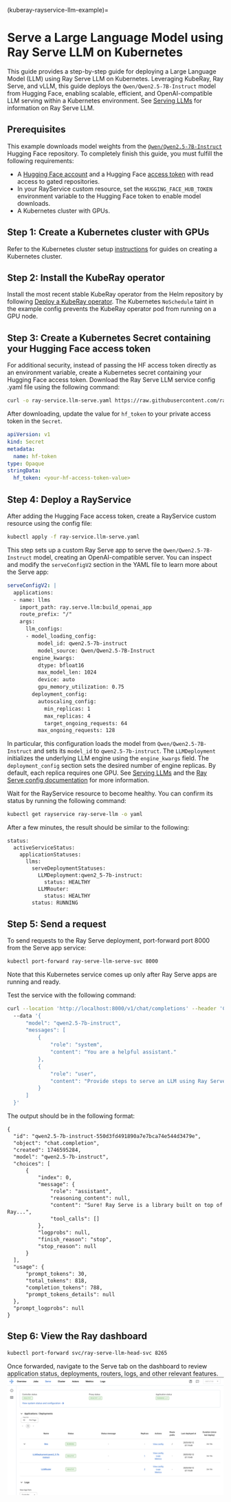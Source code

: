 (kuberay-rayservice-llm-example)=

# Serve a Large Language Model using Ray Serve LLM on Kubernetes

This guide provides a step-by-step guide for deploying a Large Language Model (LLM) using Ray Serve LLM on Kubernetes. Leveraging KubeRay, Ray Serve, and vLLM, this guide deploys the  `Qwen/Qwen2.5-7B-Instruct` model from Hugging Face, enabling scalable, efficient, and OpenAI-compatible LLM serving within a Kubernetes environment. See [Serving LLMs](serving-llms) for information on Ray Serve LLM.

## Prerequisites

This example downloads model weights from the [`Qwen/Qwen2.5-7B-Instruct`](https://huggingface.co/Qwen/Qwen2.5-7B-Instruct) Hugging Face repository. To completely finish this guide, you must fulfill the following requirements:
* A [Hugging Face account](https://huggingface.co/) and a Hugging Face [access token](https://huggingface.co/settings/tokens) with read access to gated repositories.
* In your RayService custom resource, set the `HUGGING_FACE_HUB_TOKEN` environment variable to the Hugging Face token to enable model downloads.
* A Kubernetes cluster with GPUs. 

## Step 1: Create a Kubernetes cluster with GPUs

Refer to the Kubernetes cluster setup [instructions](../user-guides/k8s-cluster-setup.md) for guides on creating a Kubernetes cluster.

## Step 2: Install the KubeRay operator

Install the most recent stable KubeRay operator from the Helm repository by following [Deploy a KubeRay operator](../getting-started/kuberay-operator-installation.md). The Kubernetes `NoSchedule` taint in the example config prevents the KubeRay operator pod from running on a GPU node.

## Step 3: Create a Kubernetes Secret containing your Hugging Face access token

For additional security, instead of passing the HF access token directly as an environment variable, create a Kubernetes secret containing your Hugging Face access token. Download the Ray Serve LLM service config .yaml file using the following command:

```sh
curl -o ray-service.llm-serve.yaml https://raw.githubusercontent.com/ray-project/kuberay/master/ray-operator/config/samples/ray-service.llm-serve.yaml
```

After downloading, update the value for `hf_token` to your private access token in the `Secret`.

```yaml
apiVersion: v1
kind: Secret
metadata:
  name: hf-token
type: Opaque
stringData:
  hf_token: <your-hf-access-token-value>
```

## Step 4: Deploy a RayService

After adding the Hugging Face access token, create a RayService custom resource using the config file:

```sh
kubectl apply -f ray-service.llm-serve.yaml
```

This step sets up a custom Ray Serve app to serve the `Qwen/Qwen2.5-7B-Instruct` model, creating an OpenAI-compatible server. You can inspect and modify the `serveConfigV2` section in the YAML file to learn more about the Serve app:
```yaml
serveConfigV2: |
  applications:
  - name: llms
    import_path: ray.serve.llm:build_openai_app
    route_prefix: "/"
    args:
      llm_configs:
      - model_loading_config:
          model_id: qwen2.5-7b-instruct
          model_source: Qwen/Qwen2.5-7B-Instruct
        engine_kwargs:
          dtype: bfloat16
          max_model_len: 1024
          device: auto
          gpu_memory_utilization: 0.75
        deployment_config:
          autoscaling_config:
            min_replicas: 1
            max_replicas: 4
            target_ongoing_requests: 64
          max_ongoing_requests: 128
```

In particular, this configuration loads the model from `Qwen/Qwen2.5-7B-Instruct` and sets its `model_id` to `qwen2.5-7b-instruct`. The `LLMDeployment` initializes the underlying LLM engine using the `engine_kwargs` field. The `deployment_config` section sets the desired number of engine replicas. By default, each replica requires one GPU. See [Serving LLMs](serving-llms) and the [Ray Serve config documentation](serve-in-production-config-file) for more information.

Wait for the RayService resource to become healthy. You can confirm its status by running the following command:
```sh
kubectl get rayservice ray-serve-llm -o yaml
```

After a few minutes, the result should be similar to the following:
```
status:
  activeServiceStatus:
    applicationStatuses:
      llms:
        serveDeploymentStatuses:
          LLMDeployment:qwen2_5-7b-instruct:
            status: HEALTHY
          LLMRouter:
            status: HEALTHY
        status: RUNNING
```

## Step 5: Send a request

To send requests to the Ray Serve deployment, port-forward port 8000 from the Serve app service:
```sh
kubectl port-forward ray-serve-llm-serve-svc 8000
```


Note that this Kubernetes service comes up only after Ray Serve apps are running and ready.

Test the service with the following command:
```sh
curl --location 'http://localhost:8000/v1/chat/completions' --header 'Content-Type: application/json' 
  --data '{
      "model": "qwen2.5-7b-instruct",
      "messages": [
          {
              "role": "system", 
              "content": "You are a helpful assistant."
          },
          {
              "role": "user", 
              "content": "Provide steps to serve an LLM using Ray Serve."
          }
      ]
  }'
```

The output should be in the following format:

```
{
  "id": "qwen2.5-7b-instruct-550d3fd491890a7e7bca74e544d3479e",
  "object": "chat.completion",
  "created": 1746595284,
  "model": "qwen2.5-7b-instruct",
  "choices": [
      {
          "index": 0,
          "message": {
              "role": "assistant",
              "reasoning_content": null,
              "content": "Sure! Ray Serve is a library built on top of Ray...",
              "tool_calls": []
          },
          "logprobs": null,
          "finish_reason": "stop",
          "stop_reason": null
      }
  ],
  "usage": {
      "prompt_tokens": 30,
      "total_tokens": 818,
      "completion_tokens": 788,
      "prompt_tokens_details": null
  },
  "prompt_logprobs": null
}
```


## Step 6: View the Ray dashboard


```sh
kubectl port-forward svc/ray-serve-llm-head-svc 8265
```

Once forwarded, navigate to the Serve tab on the dashboard to review application status, deployments, routers, logs, and other relevant features.
![LLM Serve Application](../images/ray_dashboard_llm_application.png)
